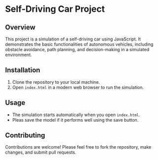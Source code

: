 # Self-Driving Car Project

## Overview

This project is a simulation of a self-driving car using JavaScript. It demonstrates the basic functionalities of autonomous vehicles, including obstacle avoidance, path planning, and decision-making in a simulated environment.

## Installation

1. Clone the repository to your local machine.
2. Open `index.html` in a modern web browser to run the simulation.

## Usage

- The simulation starts automatically when you open `index.html`.
- Pleas save the model if it performs well using the save button.

## Contributing

Contributions are welcome! Please feel free to fork the repository, make changes, and submit pull requests.

